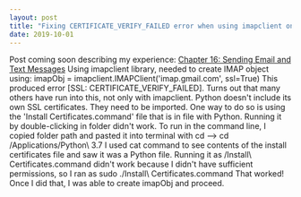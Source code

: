 ```yaml
---
layout: post
title: "Fixing CERTIFICATE_VERIFY_FAILED error when using imapclient on OSX"
date: 2019-10-01
---
```


Post coming soon describing my experience: 
[Chapter 16: Sending Email and Text Messages](https://automatetheboringstuff.com/chapter16/)
Using imapclient library, needed to create IMAP object using: imapObj = imapclient.IMAPClient('imap.gmail.com', ssl=True)
This produced error [SSL: CERTIFICATE_VERIFY_FAILED].
Turns out that many others have run into this, not only with imapclient.
Python doesn't include its own SSL certificates. They need to be imported. One way to do so is using the 'Install Certificates.command' file that is in file with Python.
Running it by double-clicking in folder didn't work. 
To run in the command line, I copied folder path and pasted it into terminal with cd --> cd /Applications/Python\ 3.7
I used cat command to see contents of the install certificates file and saw it was a Python file.
Running it as /Install\ Certificates.command didn't work because I didn't have sufficient permissions, so I ran as sudo ./Install\ Certificates.command 
That worked! Once I did that, I was able to create imapObj and proceed. 
